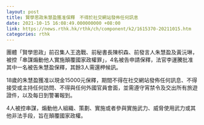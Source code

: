 ```yaml
---
layout: post
title: 賢學思政朱慧盈獲准保釋　不得於社交網站發佈任何訊息
date: 2021-10-15 16:08:49.000000000 +08:00
link: https://news.rthk.hk/rthk/ch/component/k2/1615370-20211015.htm
categories: rthk
---
```


團體「賢學思政」前召集人王逸戰、前秘書長陳枳森、前發言人朱慧盈及黃沅琳，被控「串謀煽動他人實施顛覆國家政權罪」，4名被告申請保釋，法官李運騰批准其中一名被告朱慧盈保釋，其餘3人需還柙候訊。

18歲的朱慧盈獲准以現金15000元保釋，期間不得在社交網站發佈任何訊息、不得接受或主持任何訪問、不得與任何外國官員會面，並需遵守宵禁令及交出所有旅遊證件，以及每日到警署報到。

4人被控串謀，煽動他人組織、策劃、實施或者參與實施武力、威脅使用武力或其他非法手段，旨在顛覆國家政權。
